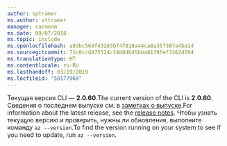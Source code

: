 ```yaml
---
author: sptramer
ms.author: sttramer
manager: carmonm
ms.date: 09/07/2018
ms.topic: include
ms.openlocfilehash: a93bc564f43283bf47818a44ca8a35f387a4ba14
ms.sourcegitcommit: 71c0ccd475524cf4d6db45bba8139fef3262d764
ms.translationtype: HT
ms.contentlocale: ru-RU
ms.lasthandoff: 03/19/2019
ms.locfileid: "58177968"
---
```

<span data-ttu-id="00674-101">Текущая версия CLI — __2.0.60__.</span><span class="sxs-lookup"><span data-stu-id="00674-101">The current version of the CLI is __2.0.60__.</span></span> <span data-ttu-id="00674-102">Сведения о последнем выпуске см. в [заметках о выпуске](../release-notes-azure-cli.md).</span><span class="sxs-lookup"><span data-stu-id="00674-102">For information about the latest release, see the [release notes](../release-notes-azure-cli.md).</span></span> <span data-ttu-id="00674-103">Чтобы узнать текущую версию и проверить, нужны ли обновления, выполните команду `az --version`.</span><span class="sxs-lookup"><span data-stu-id="00674-103">To find the version running on your system to see if you need to update, run `az --version`.</span></span>

